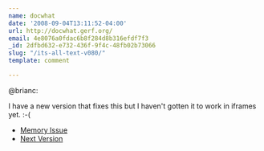 ```yaml
---
name: docwhat
date: '2008-09-04T13:11:52-04:00'
url: http://docwhat.gerf.org/
email: 4e8076a0fdac6b8f284d8b316efdf7f3
_id: 2dfbd632-e732-436f-9f4c-48fb02b73066
slug: "/its-all-text-v080/"
template: comment

---
```


<p>@brianc:</p>
I have a new version that fixes this but I haven't gotten it to work in iframes yet. :-(

<ul>
  <li><a href="http://trac.gerf.org/itsalltext/ticket/2" rel="nofollow">Memory Issue</a></li>
  <li><a href="http://trac.gerf.org/itsalltext/milestone/NewMonitor" rel="nofollow">Next Version</a></li>
</ul>
